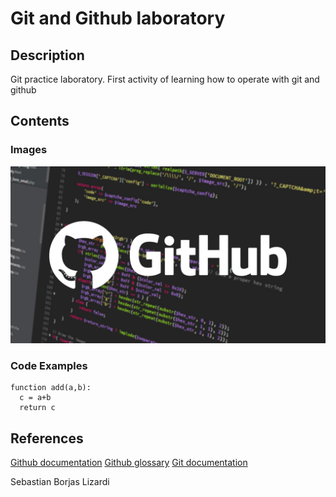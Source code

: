 # Git and Github laboratory

## Description

Git practice laboratory. First activity of learning how to operate with git and github

## Contents

### Images

![Github Image](./github-cover.jpg)

### Code Examples

```
function add(a,b):
  c = a+b
  return c
```

## References

[Github documentation](https://docs.github.com/en)
[Github glossary](https://docs.github.com/en/get-started/learning-about-github/github-glossary)
[Git documentation](https://git-scm.com/doc)

Sebastian Borjas Lizardi
